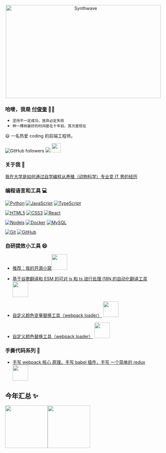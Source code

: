 <p align="center"><img src="https://thumbs.gfycat.com/GoodnaturedFondGaur-size_restricted.gif" alt="Synthwave" height="300" width="500"></p>

### 哈喽，我是 [付俊奎]() 👨‍💻

- `坚持不一定成功，放弃必定失败`
- `种一棵树最好的时间是在十年前，其次是现在`

:smiley: 一名热爱 coding 的前端工程师。

![GitHub followers](https://img.shields.io/github/followers/fu1996?style=social) ![](https://visitor-badge.glitch.me/badge?page_id=fu1996.fu1996) <img src="https://media.giphy.com/media/dxn6fRlTIShoeBr69N/giphy.gif" width="30">

### 关于我 :eyes:

[我在大学是如何通过自学编程从养殖（动物科学）专业变 IT 男的经历](https://fu1996.github.io/)

### 编程语言和工具 :computer:

[![Python](https://img.shields.io/badge/-Python-black?style=flat&logo=python&link=https://github.com/hritik5102)](https://github.com/hritik5102) [![JavaScript](https://img.shields.io/badge/-JavaScript-black?style=flat&logo=javascript&link=https://github.com/hritik5102)](https://github.com/hritik5102) [![TypeScript](https://img.shields.io/badge/-TypeScript-007ACC?style=flat&logo=typescript&link=https://github.com/hritik5102)](https://github.com/hritik5102)

[![HTML5](https://img.shields.io/badge/-HTML5-E34F26?style=flat&logo=html5&logoColor=white&link=https://github.com/hritik5102)](https://github.com/hritik5102) [![CSS3](https://img.shields.io/badge/-CSS3-1572B6?style=flat&logo=css3&link=https://github.com/hritik5102)](https://github.com/hritik5102) [![React](https://img.shields.io/badge/-React-black?style=flat&logo=react&link=https://github.com/hritik5102)](https://github.com/hritik5102)

[![Nodejs](https://img.shields.io/badge/-Nodejs-black?style=flat&logo=Node.js&link=https://github.com/hritik5102)](https://github.com/hritik5102) [![Docker](https://img.shields.io/badge/-Docker-black?style=flat&logo=docker&link=https://github.com/hritik5102)](https://github.com/hritik5102) [![MySQL](https://img.shields.io/badge/-MySQL-black?style=flat&logo=mysql&link=https://github.com/hritik5102)](https://github.com/hritik5102)

[![Git](https://img.shields.io/badge/-Git-black?style=flat&logo=git&link=https://github.com/hritik5102)](https://github.com/hritik5102) [![GitHub](https://img.shields.io/badge/-GitHub-181717?style=flat&logo=github&link=https://github.com/hritik5102)](https://github.com/hritik5102)

### 自研提效小工具 😄

- [推荐：我的开源小窝](https://github.com/fu1996/webpack-plugins-loaders)<img width="50px" src="https://img.shields.io/github/languages/count/fu1996/webpack-plugins-loaders" />

- [基于谷歌翻译和 ESM 的可对 js 和 ts 进行处理 I18N 的自动化翻译工具](https://github.com/fu1996/webpack-plugins-loaders/tree/main/packages/i18n-translate-tool) <img width="50px" src="https://img.shields.io/github/languages/count/fu1996/i18n-translate-tool" />

- [自定义颜色变量替换工具（webpack loader）](https://github.com/fu1996/webpack-plugins-loaders/tree/main/packages/var-color-replace-loader) <img width="50px" src="https://img.shields.io/github/languages/count/fu1996/var-color-replace-loader" />

- [自定义颜色替换工具（webpack loader）](https://github.com/fu1996/webpack-plugins-loaders/tree/main/packages/color-replace-loader) <img width="50px" src="https://img.shields.io/github/languages/count/fu1996/color-replace-loader" />

### 手撕代码系列 🤔

- [手写 webpack 核心 原理，手写 babel 插件，手写 一个简单的 redux](https://github.com/fu1996/write-it) <img width="50px" src="https://img.shields.io/github/languages/count/fu1996/write-it" />

## 今年汇总 ✨

<img align="" height="137px" src="https://github-readme-stats.vercel.app/api?username=fu1996&hide_title=true&hide_border=true&show_icons=true&include_all_commits=true&line_height=21&bg_color=0,EC6C6C,FFD479,FFFC79,73FA79&theme=graywhite&locale=cn" /><img align="" height="137px" src="https://github-readme-stats.vercel.app/api/top-langs/?username=fu1996&hide_title=true&hide_border=true&layout=compact&bg_color=0,73FA79,73FDFF,D783FF&theme=graywhite&locale=cn" />

<!--
**fu1996/fu1996** is a ✨ _special_ ✨ repository because its `README.md` (this file) appears on your GitHub profile.

Here are some ideas to get you started:

- 🔭 I’m currently working on ...
- 🌱 I’m currently learning ...
- 👯 I’m looking to collaborate on ...
- 🤔 I’m looking for help with ...
- 💬 Ask me about ...
- 📫 How to reach me: ...
- 😄 Pronouns: ...
- ⚡ Fun fact: ...
-->
